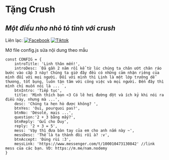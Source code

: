 # Tặng Crush
## _Một điều nho nhỏ tỏ tình với crush_

Liên lạc: 
[![Facebook](https://i.imgur.com/GRqy96ts.jpg)](https://www.facebook.com/nam.nodemy)
[![Tiktok](https://i.imgur.com/Nbfl1E7t.jpg)](https://www.tiktok.com/@manindev)

Mở file config.js sửa nội dung theo mẫu
```
const CONFIG = {
    introTitle: 'Linh thân mến!',
    introDesc: `Đã gần 2 năm rồi kể từ lúc chúng ta chân ướt chân ráo bước vào cấp 3 này! Chúng ta giờ đây đều có những cảm nhận riêng của mình đối với mọi người. Đối với mình thì Linh là một lớp trưởng dễ thương, tốt bụng, luôn tận tâm với công việc và mọi người. Đến đây thì mình chỉ muốn nói là ... `,
    btnIntro: 'Tiếp tục',
    title: 'Mình thích bạn <3 Có lẽ hơi đường đột và ích kỷ khi nói ra điều này, nhưng mà ...',
    desc: 'Chúng ta hẹn hò được không? ',
    btnYes: 'Oui, pourquoi pas?',
    btnNo: 'Désolé, mais ...',
    question:'2 + 3 bằng mấy?',
    btnReply: 'Gửi cho Duy',
    reply: '2 + 3 = 5',
    mess: 'Vậy thì đưa bàn tay của em cho anh nắm này ~',
    messDesc: 'Thế là ta thành đôi rồi à? :v',
    btnAccept: 'Đúng rùi :3',
    messLink: 'https://www.messenger.com/t/100010473130842' //link mess của các bạn. VD: https://m.me/nam.nodemy
}
```


